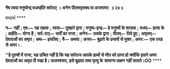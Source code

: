 **नैष त्वया मनुष्येन्द्र वधमर्हति सर्पराट् ।** **अनेन पीतममृतमथ वा अजरामर: ॥ २४॥** 

शब्दार्थ **** 

**न—** **नहीं** **; एष:—** **यह तक्षक** **; त्वया—** **तुश्हारे द्वारा** **; मनुष्य-इन्द्र—** **हे मनुष्यों के शासक** **; वधम्—** **हत्या के** **; अर्हति—** **योग्य** **है** **; सर्प-राट्—** **सर्पों का राजा** **; अनेन—** **उसके द्वारा** **; पीतम्—** **पिये हुए** **; अमृतम्—** **देवताओं का अमृत** **; अथ—** **इसलिए** **;** **वै—** **अथवा** **; अजर—** **बुढ़ापे के प्रभावों से मुक्त** **; अमर:—** **एक तरह से अमर।** **.** 

**''हे पुरुषों में राजा, यह उचित नहीं है कि यह सर्पराज आपके हाथों से मौत को प्राप्त हो** **क्योंकि इसने अमर देवताओं का अमृत पी रखा है। फलस्वरूप, इसे बुढ़ापा तथा मृत्यु के** **सामान्य लक्षण नहीं सताते।ÓÓ** **** 